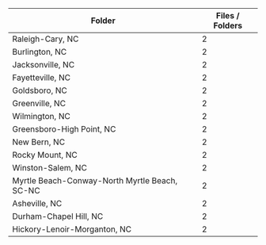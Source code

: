 | Folder                                        |   Files / Folders |
|-----------------------------------------------|-------------------|
| Raleigh-Cary, NC                              |                 2 |
| Burlington, NC                                |                 2 |
| Jacksonville, NC                              |                 2 |
| Fayetteville, NC                              |                 2 |
| Goldsboro, NC                                 |                 2 |
| Greenville, NC                                |                 2 |
| Wilmington, NC                                |                 2 |
| Greensboro-High Point, NC                     |                 2 |
| New Bern, NC                                  |                 2 |
| Rocky Mount, NC                               |                 2 |
| Winston-Salem, NC                             |                 2 |
| Myrtle Beach-Conway-North Myrtle Beach, SC-NC |                 2 |
| Asheville, NC                                 |                 2 |
| Durham-Chapel Hill, NC                        |                 2 |
| Hickory-Lenoir-Morganton, NC                  |                 2 |